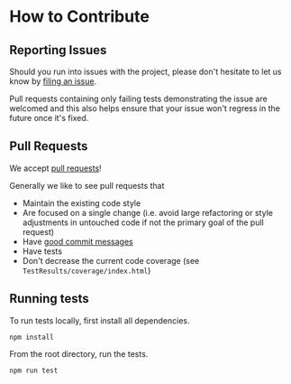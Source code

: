 # How to Contribute

## Reporting Issues

Should you run into issues with the project, please don't hesitate to let us know by
[filing an issue](https://github.com/axa-group/oauth2-mock-server/issues/new).

Pull requests containing only failing tests demonstrating the issue are welcomed
and this also helps ensure that your issue won't regress in the future once it's fixed.

## Pull Requests

We accept [pull requests](https://github.com/axa-group/oauth2-mock-server/pull/new/master)!

Generally we like to see pull requests that

- Maintain the existing code style
- Are focused on a single change (i.e. avoid large refactoring or style adjustments in untouched code if not the primary goal of the pull request)
- Have [good commit messages](https://chris.beams.io/posts/git-commit/)
- Have tests
- Don't decrease the current code coverage (see `TestResults/coverage/index.html`)

## Running tests

To run tests locally, first install all dependencies.

```shell
npm install
```

From the root directory, run the tests.

```shell
npm run test
```
